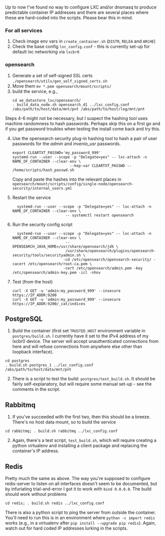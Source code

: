 Up to now I've found no way to configure LXC and/or dnsmasq to produce predictable container IP addresses and there are several places where these are hard-coded into the scripts.  Please bear this in mind.

### For all services
1. Check image env vars in `create_container.sh` (`DISTR`, `RELEA` and `ARCHE`)
2. Check the base config `lxc_config.conf` - this is currently set-up for default lxc networking via `lxcbr0`

### opensearch
1. Generate a set of self-signed SSL certs `./opensearch/utils/gen_self_signed_certs.sh`
2. Move them `mv *.pem opensearch/mount/scripts/`
3. build the service, e.g., 
   ```
   cd ae_datastore_lxc/opensearch/
   . build_data_node.sh opensearch_d1 ../lxc_config.conf /abs/path/to/host/data/mnt/pnt /abs/path/to/host/log/mnt/pnt
   ```
Steps 4-6 might not be necessary, but I suspect the hashing tool uses machine randomness to hash passwords. Perhaps skip this on a first
   go and if you get password troubles when testing the install come back and try this.

4. Use the opensearch security
   plug-in hashing tool to hash a pair of user passwords for the *admin* and *invenio_usr*
   passwords.
   ```
   export CLEARTXT_PASSWD='my_password_999'
   systemd-run --user --scope -p "Delegate=yes" -- lxc-attach -n NAME_OF_CONTAINER --clear-env \
                             --kep-var CLEARTXT_PASSWD -- /home/scripts/hash_passwd.sh
   ```
   Copy and paste the hashes into the relevant places in `opensearch/mount/scripts/config/single-node/opensearch-security/internal_users.yml` 

5. Restart the service
   ```
     systemd-run --user --scope -p "Delegate=yes" -- lxc-attach -n NAME_OF_CONTAINER --clear-env \
                           -- systemctl restart opensearch
   ```

6. Run the security config script
   ```
     systemd-run --user --scope -p "Delegate=yes" -- lxc-attach -n NAME_OF_CONTAINER --clear-env \
                           -- OPENSEARCH_JAVA_HOME=/usr/share/opensearch/jdk \
                           /usr/share/opensearch/plugins/opensearch-security/tools/securityadmin.sh \
                          -cd /etc/opensearch/opensearch-security/ -cacert /etc/opensearch/root-ca.pem \
                          -cert /etc/opensearch/admin.pem -key /etc/opensearch/admin-key.pem -icl -nhnv

   ```
7.  Test (from the host)
    ```
    curl -X GET -u 'admin:my_password_999' --insecure https://IP_ADDR:9200
    curl -X GET -u 'admin:my_password_999' --insecure https://IP_ADDR:9200/_cat/indices
    ```

## PostgreSQL
1. Build the container (first set `TRUSTED_HOST` environment variable in `postgres/build.sh`.  I currently have it set to the IPv4 address of my lxcbr0 device. The server will accept unauthenticated connections from here and will refuse connections from anywhere else other than loopback interface).

```
cd postgres
. build.sh postgres_1 ../lxc_config.conf /abs/path/to/host/data/mnt/pnt
```
2. There is a script to test the build: `postgres/test_build.sh`.  It should be fairly self-explanatory, but will require some manual set-up - see the comments in the script.

## Rabbitmq
1.  If you've succeeded with the first two, then this should be a breeze.  There's no host data mount, so to build the service
```
cd rabbitmq; . build.sh rabbitmq ../lxc_config.conf
```
2.  Again, there's a test script, `test_build.sh`, which will require creating a python virtualenv and installing
   a client package and replacing the container's IP address.

## Redis
Pretty much the same as above. The way you're supposed to configure redis-server to listen on all interfaces doesn't seem to be documented, but by infuriating trial-and-error I got it to work with `bind 0.0.0.0`.  The build should work without problems
```
cd redis; . build.sh redis ../lxc_config.conf
```
There is also a python script to ping the server from outside the container.  You'll need to run this is in an environment where `python -c import redis` works (e.g., in a virtualenv after `pip install --upgrade pip redis`).  Again, watch out for hard coded IP addresses lurking in the scripts.
